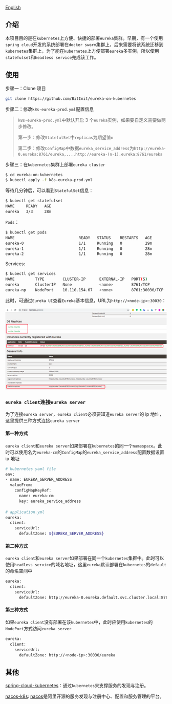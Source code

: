 [English](README_en.md)
## 介绍
本项目目的是在`kubernetes`上方便、快捷的部署`eureka`集群。早期，有一个使用`spring cloud`开发的系统部署在`docker swarm`集群上，后来需要将该系统迁移到`kubernetes`集群上，为了能在`kubernetes`上方便部署`eureka`多实例，所以使用`statefulset`和`headless service`完成该工作。

## 使用
步骤一：Clone 项目

``` sh
git clone https://github.com/BitInit/eureka-on-kubernetes
```

步骤二：修改`k8s-eureka-prod.yml`配置信息

> `k8s-eureka-prod.yml`中默认开启 3 个`eureka`实例，如果要自定义需要做两步修改。
> 
> 第一步：修改`StatefulSet`中`replicas`为期望值`n`
> 
> 第二步：修改`ConfigMap`中数据`eureka_service_address`为`http://eureka-0.eureka:8761/eureka,...,http://eureka-(n-1).eureka:8761/eureka`

步骤三：在`kubernetes`集群上部署`eureka cluster`

``` sh
$ cd eureka-on-kubernetes
$ kubectl apply -f k8s-eureka-prod.yml
```

等待几分钟后，可以看到`StatefulSet`信息：

``` sh
$ kubectl get statefulset
NAME     READY   AGE
eureka   3/3     28m
```

`Pods`：

``` sh
$ kubectl get pods
NAME                            READY   STATUS    RESTARTS   AGE
eureka-0                        1/1     Running   0          29m
eureka-1                        1/1     Running   0          28m
eureka-2                        1/1     Running   0          28m
```

Services:

``` sh
$ kubectl get services
NAME         TYPE        CLUSTER-IP      EXTERNAL-IP   PORT(S)          AGE
eureka       ClusterIP   None            <none>        8761/TCP         16m
eureka-np    NodePort    10.110.154.67   <none>        8761:30030/TCP   16m
```

此时，可通过`Eureka UI`查看`Eureka`基本信息，URL为`http://<node-ip>:30030`：

![success](images/eureka.png)

### `eureka client`连接`eureka server`
为了连接`eureka server`，`eureka client`必须要知道`eureka server`的 ip 地址，这里提供三种方式连接`eureka server`

#### 第一种方式
`eureka client`和`eureka server`如果部署在`kubernetes`的同一个`namespace`。此时可以使用名为`eureka-cm`的`ConfigMap`的`eureka_service_address`配置数据设置 ip 地址

``` sh
# kubernetes yaml file
env:
- name: EUREKA_SERVER_ADDRESS
  valueFrom:
    configMapKeyRef:
      name: eureka-cm
      key: eureka_service_address

# application.yml
eureka:
  client:
    serviceUrl:
      defaultZone: ${EUREKA_SERVER_ADDRESS}
```

#### 第二种方式
`eureka client`和`eureka server`如果部署在同一个`kubernetes`集群中。此时可以使用`headless service`的域名地址，这里`eureka`默认部署在`kubernetes`的`default`的命名空间中

``` sh
eureka:
  client:
    serviceUrl:
      defaultZone: http://eureka-0.eureka.default.svc.cluster.local:8761/eureka,http://eureka-1.eureka.default.svc.cluster.local:8761/eureka,http://eureka-2.eureka.default.svc.cluster.local:8761/eureka
```

#### 第三种方式
如果`eureka client`没有部署在该`kubernetes`中，此时应使用`kubernetes`的`NodePort`方式访问`eureka server`

``` sh 
eureka:
  client:
    serviceUrl:
      defaultZone: http://<node-ip>:30030/eureka
```

## 其他
[spring-cloud-kubernetes](https://github.com/spring-cloud/spring-cloud-kubernetes)：通过`kubernetes`来支撑服务的发现与注册。

[nacos-k8s](https://github.com/nacos-group/nacos-k8s): [nacos](https://nacos.io/en-us/)是阿里开源的服务发现与注册中心、配置和服务管理的平台。